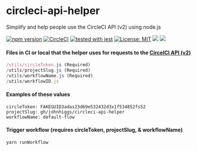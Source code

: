 # circleci-api-helper
Simplify and help people use the CircleCI API (v2) using node.js

[![npm version](https://badge.fury.io/js/circleci-api-helper.svg)](https://badge.fury.io/js/circleci-api-helper) 
[![CircleCI](https://circleci.com/gh/circleci/circleci-docs.svg?style=shield)](https://circleci.com/gh/johnhiggs/circleci-api-helper)
[![tested with jest](https://img.shields.io/badge/tested_with-jest-99424f.svg)](https://github.com/facebook/jest)
[![License: MIT](https://img.shields.io/badge/License-MIT-yellow.svg)](https://opensource.org/licenses/MIT)
<a href="https://codeclimate.com/github/johnhiggs/circleci-api-helper/maintainability"><img src="https://api.codeclimate.com/v1/badges/5dabeb357b9abcdcf716/maintainability" /></a>
<a href="https://codeclimate.com/github/johnhiggs/circleci-api-helper/test_coverage">
<a href="https://codeclimate.com/github/johnhiggs/circleci-api-helper/test_coverage"><img src="https://api.codeclimate.com/v1/badges/5dabeb357b9abcdcf716/test_coverage" /></a>

#### Files in CI or local that the helper uses for requests to the [CircelCI API (v2)](https://circleci.com/docs/api/v2/)
```/utils/branch.js
/utils/circleToken.js (Required)
/utils/projectSlug.js (Required)
/utils/workflowName.js (Required)
/utils/workflowID.js
```
#### Examples of these values
```branch: master
circleToken: FAKEGUID3adas23d69e532432d3x1f534852fs52
projectSlug: gh/johnhiggs/circleci-api-helper
workflowName: default-flow
```

#### Trigger workflow (requires circleToken, projectSlug, & workflowName)
`yarn runWorkflow`

